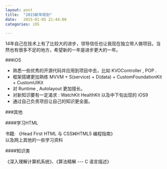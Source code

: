```yaml
---
layout: post
title:  "2015新年规划"
date:   2015-01-05 21:44:00
categories: iOS

---
```


14年自己在技术上有了比较大的进步，领导信任也让我现在独立带人做项目。当然也有很多不足的地方，希望新的一年是进步更大的一年。

###iOS

* 熟悉一些优秀的开源代码并应用到项目中去，比如 KVOController , POP . <br />
* 框架搭建更加熟练 MVVM + S(service) + D(data) + CustomFoundationKit + CustomUIKit <br />
* 对 Runtime , Autolayout 更加擅长。 <br />
* 对新知识要有一定渴求 : WatchKit HealthKit 以及中下旬出现的 iOS9 <br /> 
* 通过自己负责项目让自己的知识更全面。

###其他

####学习HTML

书籍: 《Head First HTML 与 CSS》《HTML5 编程指南》 <br />
以及网上其他的一些学习资料

####知识类

《深入理解计算机系统》、《算法精解 --- C 语言描述》